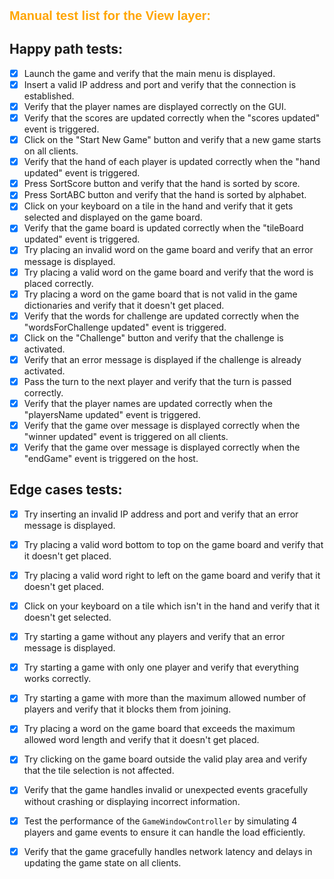 <h1  style="color: #FFA500; font-family: 'Arial Black', sans-serif; font-size: 20px;">Manual test list for the View layer:</h1>

## Happy path tests:

-[x] Launch the game and verify that the main menu is displayed.
-[x] Insert a valid IP address and port and verify that the connection is established.
-[x] Verify that the player names are displayed correctly on the GUI.
-[x] Verify that the scores are updated correctly when the "scores updated" event is triggered.
-[x] Click on the "Start New Game" button and verify that a new game starts on all clients.
-[x] Verify that the hand of each player is updated correctly when the "hand updated" event is triggered.
-[x] Press SortScore button and verify that the hand is sorted by score.
-[x] Press SortABC button and verify that the hand is sorted by alphabet.
-[x] Click on your keyboard on a tile in the hand and verify that it gets selected and displayed on the game board.
-[x] Verify that the game board is updated correctly when the "tileBoard updated" event is triggered.
-[x] Try placing an invalid word on the game board and verify that an error message is displayed.
-[x] Try placing a valid word on the game board and verify that the word is placed correctly.
-[x] Try placing a word on the game board that is not valid in the game dictionaries and verify that it doesn't get
 placed.
-[x] Verify that the words for challenge are updated correctly when the "wordsForChallenge updated" event is triggered.
-[x] Click on the "Challenge" button and verify that the challenge is activated.
-[x] Verify that an error message is displayed if the challenge is already activated.
-[x] Pass the turn to the next player and verify that the turn is passed correctly.
-[x] Verify that the player names are updated correctly when the "playersName updated" event is triggered.
-[x] Verify that the game over message is displayed correctly when the "winner updated" event is triggered on all
 clients.
-[x] Verify that the game over message is displayed correctly when the "endGame" event is triggered on the host.

## Edge cases tests:

-[x] Try inserting an invalid IP address and port and verify that an error message is displayed.
-[x] Try placing a valid word bottom to top on the game board and verify that it doesn't get placed.
-[x] Try placing a valid word right to left on the game board and verify that it doesn't get placed.
-[x] Click on your keyboard on a tile which isn't in the hand and verify that it doesn't get selected.
-[x] Try starting a game without any players and verify that an error message is displayed.
-[x] Try starting a game with only one player and verify that everything works correctly.
-[x] Try starting a game with more than the maximum allowed number of players and verify that it blocks them from
 joining.
-[x] Try placing a word on the game board that exceeds the maximum allowed word length and verify that it doesn't get
 placed.
-[x] Try clicking on the game board outside the valid play area and verify that the tile selection is not affected.
-[x] Verify that the game handles invalid or unexpected events gracefully without crashing or displaying incorrect
 information.
-[x] Test the performance of the `GameWindowController` by simulating 4 players and game events to
 ensure it can handle the load efficiently.
-[x] Verify that the game gracefully handles network latency and delays in updating the game state on all clients.





